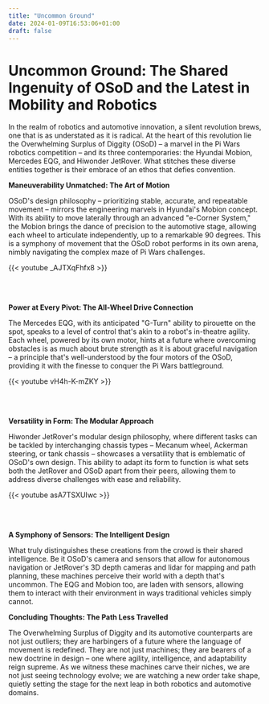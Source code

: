 ```yaml
---
title: "Uncommon Ground"
date: 2024-01-09T16:53:06+01:00
draft: false
---
```


# Uncommon Ground: The Shared Ingenuity of OSoD and the Latest in Mobility and Robotics #
In the realm of robotics and automotive innovation, a silent revolution brews, one that is as understated as it is radical. At the heart of this revolution lie the Overwhelming Surplus of Diggity (OSoD) – a marvel in the Pi Wars robotics competition – and its three contemporaries: the Hyundai Mobion, Mercedes EQG, and Hiwonder JetRover. What stitches these diverse entities together is their embrace of an ethos that defies convention.

**Maneuverability Unmatched: The Art of Motion**

OSoD's design philosophy – prioritizing stable, accurate, and repeatable movement – mirrors the engineering marvels in Hyundai's Mobion concept. With its ability to move laterally through an advanced "e-Corner System," the Mobion brings the dance of precision to the automotive stage, allowing each wheel to articulate independently, up to a remarkable 90 degrees​​. This is a symphony of movement that the OSoD robot performs in its own arena, nimbly navigating the complex maze of Pi Wars challenges.

{{< youtube _AJTXqFhfx8 >}}

<br>
<br>

**Power at Every Pivot: The All-Wheel Drive Connection**

The Mercedes EQG, with its anticipated "G-Turn" ability to pirouette on the spot, speaks to a level of control that's akin to a robot's in-theatre agility. Each wheel, powered by its own motor, hints at a future where overcoming obstacles is as much about brute strength as it is about graceful navigation – a principle that's well-understood by the four motors of the OSoD, providing it with the finesse to conquer the Pi Wars battleground​​.

{{< youtube vH4h-K-mZKY >}}

<br>
<br>

**Versatility in Form: The Modular Approach**

Hiwonder JetRover's modular design philosophy, where different tasks can be tackled by interchanging chassis types – Mecanum wheel, Ackerman steering, or tank chassis – showcases a versatility that is emblematic of OSoD's own design. This ability to adapt its form to function is what sets both the JetRover and OSoD apart from their peers, allowing them to address diverse challenges with ease and reliability​​.

{{< youtube asA7TSXUIwc >}}

<br>
<br>

**A Symphony of Sensors: The Intelligent Design**

What truly distinguishes these creations from the crowd is their shared intelligence. Be it OSoD's camera and sensors that allow for autonomous navigation or JetRover's 3D depth cameras and lidar for mapping and path planning, these machines perceive their world with a depth that's uncommon. The EQG and Mobion too, are laden with sensors, allowing them to interact with their environment in ways traditional vehicles simply cannot.

**Concluding Thoughts: The Path Less Travelled**

The Overwhelming Surplus of Diggity and its automotive counterparts are not just outliers; they are harbingers of a future where the language of movement is redefined. They are not just machines; they are bearers of a new doctrine in design – one where agility, intelligence, and adaptability reign supreme. As we witness these machines carve their niches, we are not just seeing technology evolve; we are watching a new order take shape, quietly setting the stage for the next leap in both robotics and automotive domains.